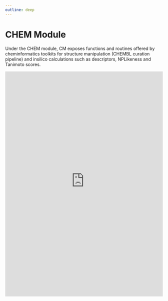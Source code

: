 ```yaml
---
outline: deep
---
```


# CHEM Module

Under the CHEM module, CM exposes functions and routines offered by cheminformatics toolkits for structure manipulation (CHEMBL curation pipeline) and insilico calculations such as descriptors, NPLikeness and Tanimoto scores.  

<div>
  <iframe id="inlineFrameExample"
      title="Inline Frame Example"
      width="100%"
      height="720"
      style="border:none"
      src="https://dev.api.naturalproducts.net/latest/docs#/chem">
  </iframe>
</div>